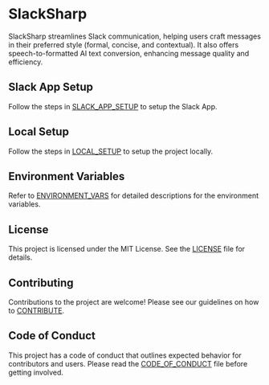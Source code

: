 # SlackSharp

SlackSharp streamlines Slack communication, helping users craft messages in their preferred style (formal, concise, and contextual). It also offers speech-to-formatted AI text conversion, enhancing message quality and efficiency.

## Slack App Setup
Follow the steps in [SLACK_APP_SETUP](./docs/SLACK_APP_SETUP.md) to setup the Slack App. 
## Local Setup
Follow the steps in [LOCAL_SETUP](./docs/LOCAL_SETUP.md) to setup the project locally.

## Environment Variables
Refer to [ENVIRONMENT_VARS](./docs/ENVIRONMENT_VARS.md) for detailed descriptions for the environment variables.

## License
This project is licensed under the MIT License. See the [LICENSE](LICENSE) file for details.

## Contributing
Contributions to the project are welcome! Please see our guidelines on how to [CONTRIBUTE](./docs/CONTRIBUTING.md).

## Code of Conduct
This project has a code of conduct that outlines expected behavior for contributors and users. Please read the [CODE_OF_CONDUCT](./docs/CODE_OF_CONDUCT.md) file before getting involved.